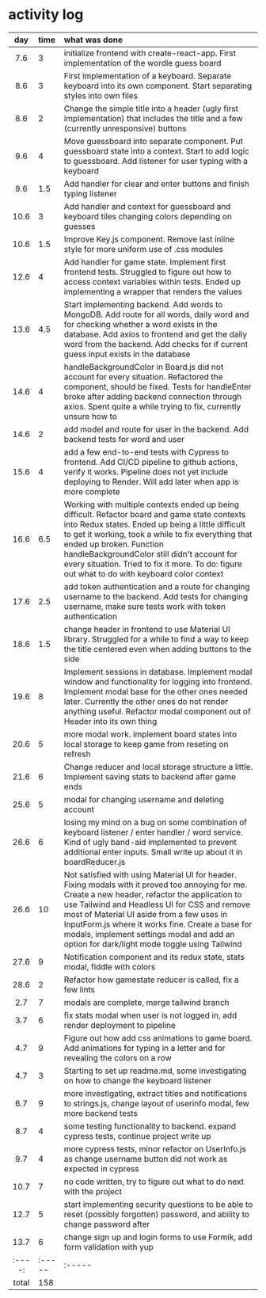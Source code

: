 # activity log

| day | time | what was done |
| :----:|:-----| :-----|
| 7.6 | 3 | initialize frontend with create-react-app. First implementation of the wordle guess board  |
| 8.6 | 3 | First implementation of a keyboard. Separate keyboard into its own component. Start separating styles into own files |
| 8.6 | 2 | Change the simple title into a header (ugly first implementation) that includes the title and a few (currently unresponsive) buttons |
| 9.6 | 4 | Move guessboard into separate component. Put guessboard state into a context. Start to add logic to guessboard. Add listener for user typing with a keyboard |
| 9.6 | 1.5 | Add handler for clear and enter buttons and finish typing listener |
| 10.6 | 3 | Add handler and context for guessboard and keyboard tiles changing colors depending on guesses |
| 10.6 | 1.5 | Improve Key.js component. Remove last inline style for more uniform use of .css modules |
| 12.6 | 4 | Add handler for game state. Implement first frontend tests. Struggled to figure out how to access context variables within tests. Ended up implementing a wrapper that renders the values |
| 13.6 | 4.5 | Start implementing backend. Add words to MongoDB. Add route for all words, daily word and for checking whether a word exists in the database. Add axios to frontend and get the daily word from the backend. Add checks for if current guess input exists in the database |
| 14.6 | 4 | handleBackgroundColor in Board.js did not account for every situation. Refactored the component, should be fixed. Tests for handleEnter broke after adding backend connection through axios. Spent quite a while trying to fix, currently unsure how to |
| 14.6 | 2 | add model and route for user in the backend. Add backend tests for word and user |
| 15.6 | 4 | add a few end-to-end tests with Cypress to frontend. Add CI/CD pipeline to github actions, verify it works. Pipeline does not yet include deploying to Render. Will add later when app is more complete |
| 16.6 | 6.5 | Working with multiple contexts ended up being difficult. Refactor board and game state contexts into Redux states. Ended up being a little difficult to get it working, took a while to fix everything that ended up broken. Function handleBackgroundColor still didn't account for every situation. Tried to fix it more. To do: figure out what to do with keyboard color context |
| 17.6 | 2.5 | add token authentication and a route for changing username to the backend. Add tests for changing username, make sure tests work with token authentication |
| 18.6 | 1.5 | change header in frontend to use Material UI library. Struggled for a while to find a way to keep the title centered even when adding buttons to the side |
| 19.6 | 8 | Implement sessions in database. Implement modal window and functionality for logging into frontend. Implement modal base for the other ones needed later. Currently the other ones do not render anything useful. Refactor modal component out of Header into its own thing |
| 20.6 | 5 | more modal work. implement board states into local storage to keep game from reseting on refresh |
| 21.6 | 6 | Change reducer and local storage structure a little. Implement saving stats to backend after game ends |
| 25.6 | 5 | modal for changing username and deleting account |
| 26.6 | 6 | losing my mind on a bug on some combination of keyboard listener / enter handler / word service. Kind of ugly band-aid implemented to prevent additional enter inputs. Small write up about it in boardReducer.js |
| 26.6 | 10 | Not satisfied with using Material UI for header. Fixing modals with it proved too annoying for me. Create a new header, refactor the application to use Tailwind and Headless UI for CSS and remove most of Material UI aside from a few uses in InputForm.js where it works fine. Create a base for modals, implement settings modal and add an option for dark/light mode toggle using Tailwind |
| 27.6 | 9 | Notification component and its redux state, stats modal, fiddle with colors |
| 28.6 | 2 | Refactor how gamestate reducer is called, fix a few lints |
| 2.7 | 7 | modals are complete, merge tailwind branch |
| 3.7 | 6 | fix stats modal when user is not logged in, add render deployment to pipeline |
| 4.7 | 9 | Figure out how add css animations to game board. Add animations for typing in a letter and for revealing the colors on a row |
| 4.7 | 3 | Starting to set up readme.md, some investigating on how to change the keyboard listener |
| 6.7 | 9 | more investigating, extract titles and notifications to strings.js, change layout of userinfo modal, few more backend tests |
| 8.7 | 4 | some testing functionality to backend. expand cypress tests, continue project write up |
| 9.7 | 4 | more cypress tests, minor refactor on UserInfo.js as change username button did not work as expected in cypress |
| 10.7 | 7 | no code written, try to figure out what to do next with the project |
| 12.7 | 5 | start implementing security questions to be able to reset (possibly forgotten) password, and ability to change password after |
| 13.7 | 6 | change sign up and login forms to use Formik, add form validation with yup |
| :----:|:-----| :-----|
| total | 158 ||
